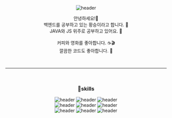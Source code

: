<div align="center">
  
![header](https://capsule-render.vercel.app/api?type=waving&color=6E2FC7&height=300&section=header&text=Hellowwww!%20&fontSize=80&fontAlignY=43&animation=fadeIn&fontColor=fff)

안녕하세요!👋 <br>
백엔드를 공부하고 있는 황승이라고 합니다. 🙋 <br>
JAVA와 JS 위주로 공부하고 있어요. 📝 <br>
<br>
커피와 영화를 좋아합니다. ☕🎬 <br>
깔끔한 코드도 좋아합니다. 🧹 <br>

<br>
  
___
  
<br>

### 🔫skills

![header](https://img.shields.io/badge/Node.js-339933?style=flat-square&amp;logo=Node.js&amp;logoColor=white)
![header](https://img.shields.io/badge/Java-007396?style=flat-square&amp;logo=Java&amp;logoColor=white)
![header](https://img.shields.io/badge/Spring-6DB33F?style=flat-square&amp;logo=Spring&amp;logoColor=white)
<br>
![header](https://img.shields.io/badge/JavaScript-F7DF1E?style=flat-square&amp;logo=JavaScript&amp;logoColor=white)
![header](https://img.shields.io/badge/HTML-E34F26?style=flat-square&amp;logo=HTML5&amp;logoColor=white)
![header](https://img.shields.io/badge/CSS-1572B6?style=flat-square&amp;logo=CSS3&amp;logoColor=white) 
<br>
![header](https://img.shields.io/badge/MariaDB-003545?style=flat-square&amp;logo=MariaDB&amp;logoColor=white)
![header](https://img.shields.io/badge/MySQL-4479A1?style=flat-square&amp;logo=MySQL&amp;logoColor=white)
![header](https://img.shields.io/badge/Oracle-F80000?style=flat-square&amp;logo=Oracle&amp;logoColor=white)
  
<br>
<br>
<br>
<br>
<br>
<br>

</div>
